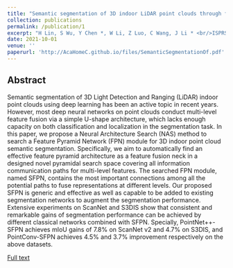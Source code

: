 ```yaml
---
title: "Semantic segmentation of 3D indoor LiDAR point clouds through feature pyramid architecture search"
collection: publications
permalink: /publication/1
excerpt: "H Lin, S Wu, Y Chen *, W Li, Z Luo, C Wang, J Li * <br/>ISPRS Journal of Photogrammetry and Remote Sensing, October, 2021<br/><img src=\"/images/SemanticSegmentationOf.jpg\">" #'H Lin, S Wu, Y Chen*, W Li, Z Luo, C Wang, J Li* <br/>ISPRS Journal of Photogrammetry and Remote Sensing, October, 2021<br/><img src='/images/SemanticSegmentationOf.jpg'>'
date: 2021-10-01
venue: ''
paperurl: 'http://AcaHomeC.github.io/files/SemanticSegmentationOf.pdf'
---
```

## Abstract
Semantic segmentation of 3D Light Detection and Ranging (LiDAR) indoor point clouds using deep learning has been an active topic in recent years. However, most deep neural networks on point clouds conduct multi-level feature fusion via a simple U-shape architecture, which lacks enough capacity on both classification and localization in the segmentation task. In this paper, we propose a Neural Architecture Search (NAS) method to search a Feature Pyramid Network (FPN) module for 3D indoor point cloud semantic segmentation. Specifically, we aim to automatically find an effective feature pyramid architecture as a feature fusion neck in a designed novel pyramidal search space covering all information communication paths for multi-level features. The searched FPN module, named SFPN, contains the most important connections among all the potential paths to fuse representations at different levels. Our proposed SFPN is generic and effective as well as capable to be added to existing segmentation networks to augment the segmentation performance. Extensive experiments on ScanNet and S3DIS show that consistent and remarkable gains of segmentation performance can be achieved by different classical networks combined with SFPN. Specially, PointNet++-SFPN achieves mIoU gains of 7.8% on ScanNet v2 and 4.7% on S3DIS, and PointConv-SFPN achieves 4.5% and 3.7% improvement respectively on the above datasets.

[Full text](https://doi.org/10.1016/j.isprsjprs.2021.05.009)
